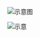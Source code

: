 ![示意图](http://upload-images.jianshu.io/upload_images/944365-ec1bf90461aa1af9.png?imageMogr2/auto-orient/strip%7CimageView2/2/w/1240)

![示意](http://upload-images.jianshu.io/upload_images/944365-2b2790a877fccf63.png?imageMogr2/auto-orient/strip%7CimageView2/2/w/1240)